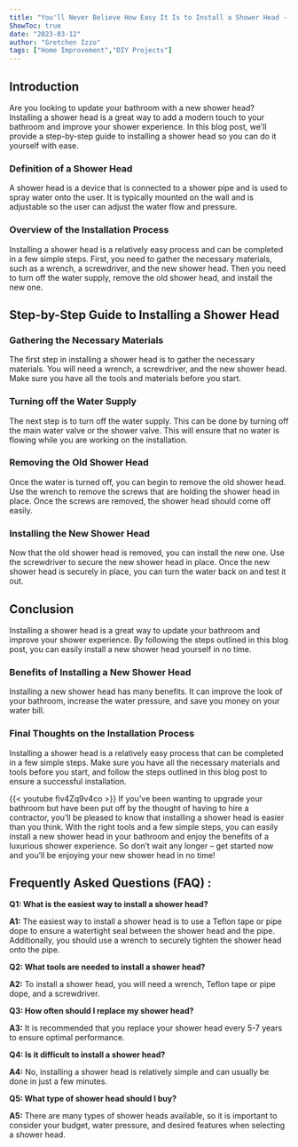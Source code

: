```yaml
---
title: "You'll Never Believe How Easy It Is to Install a Shower Head - Read This Now!"
ShowToc: true 
date: "2023-03-12"
author: "Gretchen Izzo" 
tags: ["Home Improvement","DIY Projects"]
---
```

## Introduction
Are you looking to update your bathroom with a new shower head? Installing a shower head is a great way to add a modern touch to your bathroom and improve your shower experience. In this blog post, we'll provide a step-by-step guide to installing a shower head so you can do it yourself with ease.

### Definition of a Shower Head
A shower head is a device that is connected to a shower pipe and is used to spray water onto the user. It is typically mounted on the wall and is adjustable so the user can adjust the water flow and pressure.

### Overview of the Installation Process
Installing a shower head is a relatively easy process and can be completed in a few simple steps. First, you need to gather the necessary materials, such as a wrench, a screwdriver, and the new shower head. Then you need to turn off the water supply, remove the old shower head, and install the new one.

## Step-by-Step Guide to Installing a Shower Head
### Gathering the Necessary Materials
The first step in installing a shower head is to gather the necessary materials. You will need a wrench, a screwdriver, and the new shower head. Make sure you have all the tools and materials before you start.

### Turning off the Water Supply
The next step is to turn off the water supply. This can be done by turning off the main water valve or the shower valve. This will ensure that no water is flowing while you are working on the installation.

### Removing the Old Shower Head
Once the water is turned off, you can begin to remove the old shower head. Use the wrench to remove the screws that are holding the shower head in place. Once the screws are removed, the shower head should come off easily.

### Installing the New Shower Head
Now that the old shower head is removed, you can install the new one. Use the screwdriver to secure the new shower head in place. Once the new shower head is securely in place, you can turn the water back on and test it out.

## Conclusion
Installing a shower head is a great way to update your bathroom and improve your shower experience. By following the steps outlined in this blog post, you can easily install a new shower head yourself in no time. 

### Benefits of Installing a New Shower Head
Installing a new shower head has many benefits. It can improve the look of your bathroom, increase the water pressure, and save you money on your water bill.

### Final Thoughts on the Installation Process
Installing a shower head is a relatively easy process that can be completed in a few simple steps. Make sure you have all the necessary materials and tools before you start, and follow the steps outlined in this blog post to ensure a successful installation.

{{< youtube fiv4Zq9v4co >}} 
If you’ve been wanting to upgrade your bathroom but have been put off by the thought of having to hire a contractor, you’ll be pleased to know that installing a shower head is easier than you think. With the right tools and a few simple steps, you can easily install a new shower head in your bathroom and enjoy the benefits of a luxurious shower experience. So don’t wait any longer – get started now and you’ll be enjoying your new shower head in no time!

## Frequently Asked Questions (FAQ) :
**Q1: What is the easiest way to install a shower head?**

**A1:** The easiest way to install a shower head is to use a Teflon tape or pipe dope to ensure a watertight seal between the shower head and the pipe. Additionally, you should use a wrench to securely tighten the shower head onto the pipe. 

**Q2: What tools are needed to install a shower head?**

**A2:** To install a shower head, you will need a wrench, Teflon tape or pipe dope, and a screwdriver. 

**Q3: How often should I replace my shower head?**

**A3:** It is recommended that you replace your shower head every 5-7 years to ensure optimal performance. 

**Q4: Is it difficult to install a shower head?**

**A4:** No, installing a shower head is relatively simple and can usually be done in just a few minutes. 

**Q5: What type of shower head should I buy?**

**A5:** There are many types of shower heads available, so it is important to consider your budget, water pressure, and desired features when selecting a shower head.





